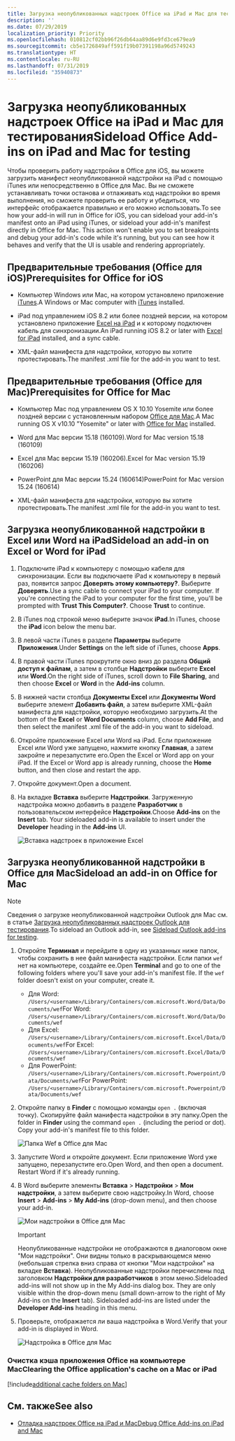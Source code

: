 ```yaml
---
title: Загрузка неопубликованных надстроек Office на iPad и Mac для тестирования
description: ''
ms.date: 07/29/2019
localization_priority: Priority
ms.openlocfilehash: 010812cf02bb96f26db64aa89d6e9fd3ce679ea9
ms.sourcegitcommit: cb5e1726849aff591f19b07391198a96d5749243
ms.translationtype: HT
ms.contentlocale: ru-RU
ms.lasthandoff: 07/31/2019
ms.locfileid: "35940873"
---
```

# <a name="sideload-office-add-ins-on-ipad-and-mac-for-testing"></a><span data-ttu-id="de015-102">Загрузка неопубликованных надстроек Office на iPad и Mac для тестирования</span><span class="sxs-lookup"><span data-stu-id="de015-102">Sideload Office Add-ins on iPad and Mac for testing</span></span>

<span data-ttu-id="de015-p101">Чтобы проверить работу надстройки в Office для iOS, вы можете загрузить манифест неопубликованной надстройки на iPad с помощью iTunes или непосредственно в Office для Mac. Вы не сможете устанавливать точки останова и отлаживать код надстройки во время выполнения, но сможете проверить ее работу и убедиться, что интерфейс отображается правильно и его можно использовать.</span><span class="sxs-lookup"><span data-stu-id="de015-p101">To see how your add-in will run in Office for iOS, you can sideload your add-in's manifest onto an iPad using iTunes, or sideload your add-in's manifest directly in Office for Mac. This action won't enable you to set breakpoints and debug your add-in's code while it's running, but you can see how it behaves and verify that the UI is usable and rendering appropriately.</span></span> 

## <a name="prerequisites-for-office-on-ios"></a><span data-ttu-id="de015-105">Предварительные требования (Office для iOS)</span><span class="sxs-lookup"><span data-stu-id="de015-105">Prerequisites for Office for iOS</span></span>

- <span data-ttu-id="de015-106">Компьютер Windows или Mac, на котором установлено приложение [iTunes](https://www.apple.com/itunes/download/).</span><span class="sxs-lookup"><span data-stu-id="de015-106">A Windows or Mac computer with [iTunes](https://www.apple.com/itunes/download/) installed.</span></span>
    
- <span data-ttu-id="de015-107">iPad под управлением iOS 8.2 или более поздней версии, на котором установлено приложение [Excel на iPad](https://itunes.apple.com/us/app/microsoft-excel/id586683407?mt=8) и к которому подключен кабель для синхронизации.</span><span class="sxs-lookup"><span data-stu-id="de015-107">An iPad running iOS 8.2 or later with [Excel for iPad](https://itunes.apple.com/us/app/microsoft-excel/id586683407?mt=8) installed, and a sync cable.</span></span>
    
- <span data-ttu-id="de015-108">XML-файл манифеста для надстройки, которую вы хотите протестировать.</span><span class="sxs-lookup"><span data-stu-id="de015-108">The manifest .xml file for the add-in you want to test.</span></span>
    

## <a name="prerequisites-for-office-on-mac"></a><span data-ttu-id="de015-109">Предварительные требования (Office для Mac)</span><span class="sxs-lookup"><span data-stu-id="de015-109">Prerequisites for Office for Mac</span></span>

- <span data-ttu-id="de015-110">Компьютер Mac под управлением OS X 10.10 Yosemite или более поздней версии с установленным набором [Office для Mac](https://products.office.com/buy/compare-microsoft-office-products?tab=omac).</span><span class="sxs-lookup"><span data-stu-id="de015-110">A Mac running OS X v10.10 "Yosemite" or later with [Office for Mac](https://products.office.com/buy/compare-microsoft-office-products?tab=omac) installed.</span></span>
    
- <span data-ttu-id="de015-111">Word для Mac версии 15.18 (160109).</span><span class="sxs-lookup"><span data-stu-id="de015-111">Word for Mac version 15.18 (160109)</span></span>
   
- <span data-ttu-id="de015-112">Excel для Mac версии 15.19 (160206).</span><span class="sxs-lookup"><span data-stu-id="de015-112">Excel for Mac version 15.19 (160206)</span></span>

- <span data-ttu-id="de015-113">PowerPoint для Mac версии 15.24 (160614)</span><span class="sxs-lookup"><span data-stu-id="de015-113">PowerPoint for Mac version 15.24 (160614)</span></span>
    
- <span data-ttu-id="de015-114">XML-файл манифеста для надстройки, которую вы хотите протестировать.</span><span class="sxs-lookup"><span data-stu-id="de015-114">The manifest .xml file for the add-in you want to test.</span></span>
    

## <a name="sideload-an-add-in-on-excel-or-word-on-ipad"></a><span data-ttu-id="de015-115">Загрузка неопубликованной надстройки в Excel или Word на iPad</span><span class="sxs-lookup"><span data-stu-id="de015-115">Sideload an add-in on Excel or Word for iPad</span></span>

1. <span data-ttu-id="de015-p102">Подключите iPad к компьютеру с помощью кабеля для синхронизации. Если вы подключаете iPad к компьютеру в первый раз, появится запрос **Доверять этому компьютеру?**. Выберите **Доверять**.</span><span class="sxs-lookup"><span data-stu-id="de015-p102">Use a sync cable to connect your iPad to your computer. If you're connecting the iPad to your computer for the first time, you'll be prompted with  **Trust This Computer?**. Choose **Trust** to continue.</span></span>

2. <span data-ttu-id="de015-119">В iTunes под строкой меню выберите значок **iPad**.</span><span class="sxs-lookup"><span data-stu-id="de015-119">In iTunes, choose the  **iPad** icon below the menu bar.</span></span>

3. <span data-ttu-id="de015-120">В левой части iTunes в разделе  **Параметры** выберите **Приложения**.</span><span class="sxs-lookup"><span data-stu-id="de015-120">Under  **Settings** on the left side of iTunes, choose **Apps**.</span></span>

4. <span data-ttu-id="de015-121">В правой части iTunes прокрутите окно вниз до раздела  **Общий доступ к файлам**, а затем в столбце  **Надстройки** выберите **Excel** или **Word**.</span><span class="sxs-lookup"><span data-stu-id="de015-121">On the right side of iTunes, scroll down to  **File Sharing**, and then choose  **Excel** or **Word** in the **Add-ins** column.</span></span>

5. <span data-ttu-id="de015-122">В нижней части столбца  **Документы Excel** или **Документы Word** выберите элемент **Добавить файл**, а затем выберите XML-файл манифеста для надстройки, которую необходимо загрузить.</span><span class="sxs-lookup"><span data-stu-id="de015-122">At the bottom of the  **Excel** or **Word Documents** column, choose **Add File**, and then select the manifest .xml file of the add-in you want to sideload.</span></span> 
    
6. <span data-ttu-id="de015-p103">Откройте приложение Excel или Word на iPad. Если приложение Excel или Word уже запущено, нажмите кнопку **Главная**, а затем закройте и перезапустите его.</span><span class="sxs-lookup"><span data-stu-id="de015-p103">Open the Excel or Word app on your iPad. If the Excel or Word app is already running, choose the  **Home** button, and then close and restart the app.</span></span>
    
7. <span data-ttu-id="de015-125">Откройте документ.</span><span class="sxs-lookup"><span data-stu-id="de015-125">Open a document.</span></span>
    
8. <span data-ttu-id="de015-126">На вкладке  **Вставка** выберите **Надстройки**. Загруженную надстройка можно добавить в разделе  **Разработчик** в пользовательском интерфейсе **Надстройки**.</span><span class="sxs-lookup"><span data-stu-id="de015-126">Choose  **Add-ins** on the **Insert** tab. Your sideloaded add-in is available to insert under the **Developer** heading in the **Add-ins** UI.</span></span>
    
    ![Вставка надстроек в приложение Excel](../images/excel-insert-add-in.png)


## <a name="sideload-an-add-in-in-office-on-mac"></a><span data-ttu-id="de015-128">Загрузка неопубликованной надстройки в Office для Mac</span><span class="sxs-lookup"><span data-stu-id="de015-128">Sideload an add-in on Office for Mac</span></span>

> [!NOTE]
> <span data-ttu-id="de015-129">Сведения о загрузке неопубликованной надстройки Outlook для Mac см. в статье [Загрузка неопубликованных надстроек Outlook для тестирования](/outlook/add-ins/sideload-outlook-add-ins-for-testing).</span><span class="sxs-lookup"><span data-stu-id="de015-129">To sideload an Outlook add-in, see [Sideload Outlook add-ins for testing](/outlook/add-ins/sideload-outlook-add-ins-for-testing).</span></span>

1. <span data-ttu-id="de015-p104">Откройте **Терминал** и перейдите в одну из указанных ниже папок, чтобы сохранить в нее файл манифеста надстройки. Если папки `wef` нет на компьютере, создайте ее.</span><span class="sxs-lookup"><span data-stu-id="de015-p104">Open  **Terminal** and go to one of the following folders where you'll save your add-in's manifest file. If the `wef` folder doesn't exist on your computer, create it.</span></span>
    
    - <span data-ttu-id="de015-132">Для Word: `/Users/<username>/Library/Containers/com.microsoft.Word/Data/Documents/wef`</span><span class="sxs-lookup"><span data-stu-id="de015-132">For Word:  `/Users/<username>/Library/Containers/com.microsoft.Word/Data/Documents/wef`</span></span>    
    - <span data-ttu-id="de015-133">Для Excel: `/Users/<username>/Library/Containers/com.microsoft.Excel/Data/Documents/wef`</span><span class="sxs-lookup"><span data-stu-id="de015-133">For Excel:  `/Users/<username>/Library/Containers/com.microsoft.Excel/Data/Documents/wef`</span></span>
    - <span data-ttu-id="de015-134">Для PowerPoint: `/Users/<username>/Library/Containers/com.microsoft.Powerpoint/Data/Documents/wef`</span><span class="sxs-lookup"><span data-stu-id="de015-134">For PowerPoint: `/Users/<username>/Library/Containers/com.microsoft.Powerpoint/Data/Documents/wef`</span></span>
    
2. <span data-ttu-id="de015-p105">Откройте папку в **Finder** с помощью команды `open .` (включая точку). Скопируйте файл манифеста надстройки в эту папку.</span><span class="sxs-lookup"><span data-stu-id="de015-p105">Open the folder in  **Finder** using the command `open .` (including the period or dot). Copy your add-in's manifest file to this folder.</span></span>
    
    ![Папка Wef в Office для Mac](../images/all-my-files.png)

3. <span data-ttu-id="de015-p106">Запустите Word и откройте документ. Если приложение Word уже запущено, перезапустите его.</span><span class="sxs-lookup"><span data-stu-id="de015-p106">Open Word, and then open a document. Restart Word if it's already running.</span></span>
    
4. <span data-ttu-id="de015-140">В Word выберите элементы **Вставка**  >  **Надстройки**  >  **Мои надстройки**, а затем выберите свою надстройку.</span><span class="sxs-lookup"><span data-stu-id="de015-140">In Word, choose  **Insert** > **Add-ins** > **My Add-ins** (drop-down menu), and then choose your add-in.</span></span>
    
    ![Мои надстройки в Office для Mac](../images/my-add-ins-wikipedia.png)

    > [!IMPORTANT]
    > <span data-ttu-id="de015-p107">Неопубликованные надстройки не отображаются в диалоговом окне "Мои надстройки". Они видны только в раскрывающемся меню (небольшая стрелка вниз справа от кнопки "Мои надстройки" на вкладке **Вставка**). Неопубликованные надстройки перечислены под заголовком **Надстройки для разработчиков** в этом меню.</span><span class="sxs-lookup"><span data-stu-id="de015-p107">Sideloaded add-ins will not show up in the My Add-ins dialog box. They are only visible within the drop-down menu (small down-arrow to the right of My Add-ins on the **Insert** tab). Sideloaded add-ins are listed under the **Developer Add-ins** heading in this menu.</span></span> 
    
5. <span data-ttu-id="de015-145">Проверьте, отображается ли ваша надстройка в Word.</span><span class="sxs-lookup"><span data-stu-id="de015-145">Verify that your add-in is displayed in Word.</span></span>
    
    ![Надстройка в Office для Mac](../images/lorem-ipsum-wikipedia.png)
    
### <a name="clearing-the-office-applications-cache-on-a-mac"></a><span data-ttu-id="de015-147">Очистка кэша приложения Office на компьютере Mac</span><span class="sxs-lookup"><span data-stu-id="de015-147">Clearing the Office application's cache on a Mac or iPad</span></span>

[!include[additional cache folders on Mac](../includes/mac-cache-folders.md)]

## <a name="see-also"></a><span data-ttu-id="de015-148">См. также</span><span class="sxs-lookup"><span data-stu-id="de015-148">See also</span></span>

- [<span data-ttu-id="de015-149">Отладка надстроек Office на iPad и Mac</span><span class="sxs-lookup"><span data-stu-id="de015-149">Debug Office Add-ins on iPad and Mac</span></span>](debug-office-add-ins-on-ipad-and-mac.md)
